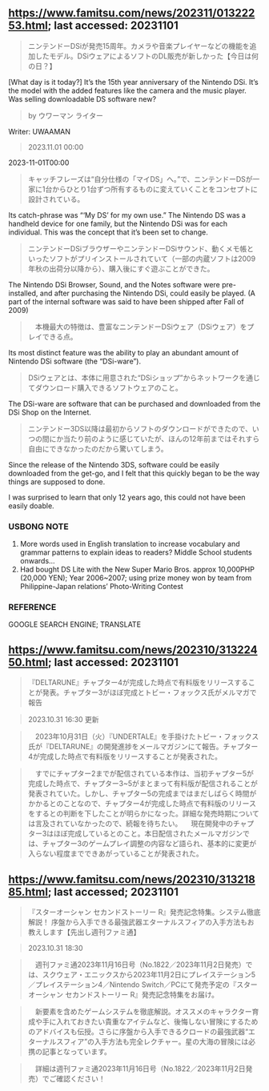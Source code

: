 ## https://www.famitsu.com/news/202311/01322253.html; last accessed: 20231101

> ニンテンドーDSiが発売15周年。カメラや音楽プレイヤーなどの機能を追加したモデル。DSiウェアによるソフトのDL販売が新しかった【今日は何の日？】

[What day is it today?] It’s the 15th year anniversary of the Nintendo DSi. It’s the model with the added features like the camera and the music player. Was selling downloadable DS software new?

> by ウワーマン ライター

Writer: UWAAMAN

> 2023.11.01 00:00

2023-11-01T00:00

> キャッチフレーズは“自分仕様の「マイDS」へ。”で、ニンテンドーDSが一家に1台からひとり1台ずつ所有するものに変えていくことをコンセプトに設計されている。

Its catch-phrase was “‘My DS’ for my own use.” The Nintendo DS was a handheld device for one family, but the Nintendo DSi was for each individual. This was the concept that it’s been set to change. 

> ニンテンドーDSiブラウザーやニンテンドーDSiサウンド、動くメモ帳といったソフトがプリインストールされていて（一部の内蔵ソフトは2009年秋の出荷分以降から）、購入後にすぐ遊ぶことができた。

The Nintendo DSi Browser, Sound, and the Notes software were pre-installed, and after purchasing the Nintendo DSi, could easily be played. (A part of the internal software was said to have been shipped after Fall of 2009)

>　本機最大の特徴は、豊富なニンテンドーDSiウェア（DSiウェア）をプレイできる点。

Its most distinct feature was the ability to play an abundant amount of Nintendo DSi software (the “DSi-ware”).

> DSiウェアとは、本体に用意された“DSiショップ”からネットワークを通じてダウンロード購入できるソフトウェアのこと。

The DSi-ware are software that can be purchased and downloaded from the DSi Shop on the Internet.

> ニンテンドー3DS以降は最初からソフトのダウンロードができたので、いつの間にか当たり前のように感じていたが、ほんの12年前まではそれすら自由にできなかったのだから驚いてしまう。

Since the release of the Nintendo 3DS, software could be easily downloaded from the get-go, and I felt that this quickly began to be the way things are supposed to done. 

I was surprised to learn that only 12 years ago, this could not have been easily doable.

### USBONG NOTE

1. More words used in English translation to increase vocabulary and grammar patterns to explain ideas to readers? Middle School students onwards…
2. Had bought DS Lite with the New Super Mario Bros. approx 10,000PHP (20,000 YEN); Year 2006~2007; using prize money won by team from Philippine-Japan relations’ Photo-Writing Contest

### REFERENCE

GOOGLE SEARCH ENGINE; TRANSLATE

## https://www.famitsu.com/news/202310/31322450.html; last accessed: 20231101

>『DELTARUNE』チャプター4が完成した時点で有料版をリリースすることが発表。チャプター3がほぼ完成とトビー・フォックス氏がメルマガで報告

> 2023.10.31 16:30 更新


>　2023年10月31日（火）『UNDERTALE』を手掛けたトビー・フォックス氏が『DELTARUNE』の開発進捗をメールマガジンにて報告。チャプター4が完成した時点で有料版をリリースすることが発表された。

>　すでにチャプター2までが配信されている本作は、当初チャプター5が完成した時点で、チャプター3~5がまとまって有料版が配信されることが発表されていた。しかし、チャプター5の完成まではまだしばらく時間がかかるとのことなので、チャプター4が完成した時点で有料版のリリースをするとの判断を下したことが明らかになった。詳細な発売時期については言及されていなかったので、続報を待ちたい。
　現在開発中のチャプター3はほぼ完成しているとのこと。本日配信されたメールマガジンでは、チャプター3のゲームプレイ調整の内容など語られ、基本的に変更が入らない程度までできあがっていることが発表された。

## https://www.famitsu.com/news/202310/31321885.html; last accessed; 20231101

>『スターオーシャン セカンドストーリー R』発売記念特集。システム徹底解説！ 序盤から入手できる最強武器エターナルスフィアの入手方法もお教えします【先出し週刊ファミ通】

> 2023.10.31 18:30

>　週刊ファミ通2023年11月16日号（No.1822／2023年11月2日発売）では、スクウェア・エニックスから2023年11月2日にプレイステーション5／プレイステーション4／Nintendo Switch／PCにて発売予定の『スターオーシャン セカンドストーリー R』発売記念特集をお届け。

>　新要素を含めたゲームシステムを徹底解説。オススメのキャラクター育成や手に入れておきたい貴重なアイテムなど、後悔しない冒険にするためのアドバイスも伝授。さらに序盤から入手できるクロードの最強武器“エターナルスフィア”の入手方法も完全レクチャー。星の大海の冒険には必携の記事となっています。

>　詳細は週刊ファミ通2023年11月16日号（No.1822／2023年11月2日発売）でご確認ください！

